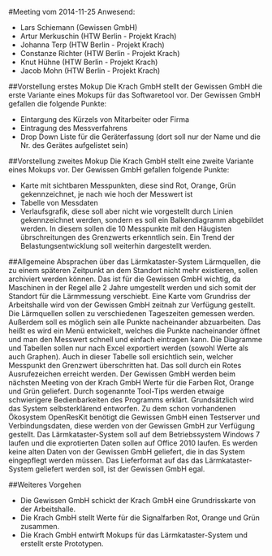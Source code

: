 #Meeting vom 2014-11-25
Anwesend:
- Lars Schiemann (Gewissen GmbH)
- Artur Merkuschin (HTW Berlin - Projekt Krach)
- Johanna Terp   (HTW Berlin - Projekt Krach)
- Constanze Richter (HTW Berlin - Projekt Krach)
- Knut Hühne (HTW Berlin - Projekt Krach)
- Jacob Mohn (HTW Berlin - Projekt Krach)


##Vorstellung erstes Mokup
Die Krach GmbH stellt der Gewissen GmbH die erste Variante eines Mokups für das Softwaretool vor. Der Gewissen GmbH gefallen die folgende Punkte: 
- Eintargung des Kürzels von Mitarbeiter oder Firma
- Eintragung des Messverfahrens
- Drop Down Liste für die Geräterfassung (dort soll nur der Name und die Nr. des Gerätes aufgelistet sein)


##Vorstellung zweites Mokup
Die Krach GmbH stellt eine zweite Variante eines Mokups vor. Der Gewissen GmbH gefallen folgende Punkte:
- Karte mit sichtbaren Messpunkten, diese sind Rot, Orange, Grün gekennzeichnet, je nach wie hoch der Messwert ist
- Tabelle von Messdaten
- Verlaufsgrafik, diese soll aber nicht wie vorgestellt durch Linien gekennzeichnet werden, sondern es soll ein Balkendiagramm abgebildet werden. In diesem sollen die 10 Messpunkte mit den Häugisten übrschreitungen des Grenzwerts erkenntlich sein. Ein Trend der Belastungsentwicklung soll weiterhin dargestellt werden.


##Allgemeine Absprachen über das Lärmkataster-System
Lärmquellen, die zu einem späteren Zeitpunkt an dem Standort nicht mehr existieren, sollen archiviert werden können. Das ist für die Gewissen GmbH wichtig, da Maschinen in der Regel alle 2 Jahre umgestellt werden und sich somit der Standort für die Lärmmessung verschiebt. Eine Karte vom Grundriss der Arbeitshalle wird von der Gewissen GmbH zeitnah zur Verfügung gestellt.
Die Lärmquellen sollen zu verschiedenen Tageszeiten gemessen werden. Außerdem soll es möglich sein alle Punkte nacheinander abzuarbeiten. Das heißt 
es wird ein Menü entwickelt, welches die Punkte nacheinander öffnet und man den Messwert schnell und einfach eintragen kann. 
Die Diagramme und Tabellen sollen nur nach Excel exportiert werden (sowohl Werte als auch Graphen). Auch in dieser Tabelle soll ersichtlich sein, welcher Messpunkt den Grenzwert überschritten hat.
Das soll durch ein Rotes Ausrufezeichen erreicht werden. Der Gewissen GmbH werden beim nächsten Meeting von der Krach GmbH Werte für die Farben Rot, Orange und Grün 
geliefert. 
Durch sogenannte Tool-Tips werden etwaige schwierigere Bedienbarkeiten des Programms erklärt. Grundsätzlich wird das System selbsterklärend entworfen.
Zu dem schon vorhandenen Ökosystem OpenResKit benötigt die Gewissen GmbH einen Testserver und Verbindungsdaten, diese werden von der Gewissen GmbH zur Verfügung gestellt. 
Das Lärmkataster-System soll auf dem Betriebssystem Windows 7 laufen und die exprotierten Daten sollen auf Office 2010 laufen.
Es werden keine alten Daten von der Gewissen GmbH geliefert, die in das System eingepflegt werden müssen. 
Das Lieferformat auf das das Lärmkataster-System geliefert werden soll, ist der Gewissen GmbH egal.

##Weiteres Vorgehen
- Die Gewissen GmbH schickt der Krach GmbH eine Grundrisskarte von der Arbeitshalle.
- Die Krach GmbH stellt Werte für die Signalfarben Rot, Orange und Grün zusammen.
- Die Krach GmbH entwirft Mokups für das Lärmkataster-System und erstellt erste Prototypen.
